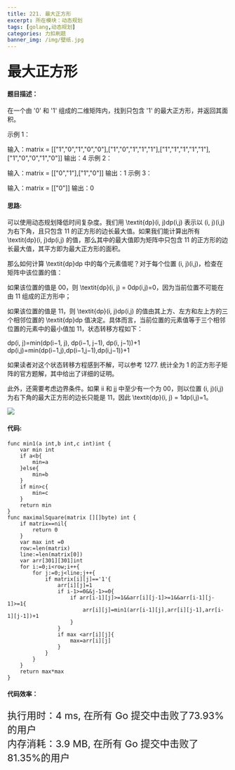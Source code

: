 ```yaml
---
title: 221. 最大正方形
excerpt: 所在模块：动态规划
tags: [golang,动态规划]
categories: 力扣刷题
banner_img: /img/壁纸.jpg
---
```


### <font size=6px>最大正方形</font>

#### 题目描述：

在一个由 '0' 和 '1' 组成的二维矩阵内，找到只包含 '1' 的最大正方形，并返回其面积。

 

示例 1：


输入：matrix = [["1","0","1","0","0"],["1","0","1","1","1"],["1","1","1","1","1"],["1","0","0","1","0"]]
输出：4
示例 2：


输入：matrix = [["0","1"],["1","0"]]
输出：1
示例 3：

输入：matrix = [["0"]]
输出：0



#### 思路:

可以使用动态规划降低时间复杂度。我们用 \textit{dp}(i, j)dp(i,j) 表示以 (i, j)(i,j) 为右下角，且只包含 11 的正方形的边长最大值。如果我们能计算出所有 \textit{dp}(i, j)dp(i,j) 的值，那么其中的最大值即为矩阵中只包含 11 的正方形的边长最大值，其平方即为最大正方形的面积。

那么如何计算 \textit{dp}dp 中的每个元素值呢？对于每个位置 (i, j)(i,j)，检查在矩阵中该位置的值：

如果该位置的值是 00，则 \textit{dp}(i, j) = 0dp(i,j)=0，因为当前位置不可能在由 11 组成的正方形中；

如果该位置的值是 11，则 \textit{dp}(i, j)dp(i,j) 的值由其上方、左方和左上方的三个相邻位置的 \textit{dp}dp 值决定。具体而言，当前位置的元素值等于三个相邻位置的元素中的最小值加 11，状态转移方程如下：

dp(i, j)=min(dp(i−1, j), dp(i−1, j−1), dp(i, j−1))+1
dp(i,j)=min(dp(i−1,j),dp(i−1,j−1),dp(i,j−1))+1

如果读者对这个状态转移方程感到不解，可以参考 1277. 统计全为 1 的正方形子矩阵的官方题解，其中给出了详细的证明。

此外，还需要考虑边界条件。如果 ii 和 jj 中至少有一个为 00，则以位置 (i, j)(i,j) 为右下角的最大正方形的边长只能是 11，因此 \textit{dp}(i, j) = 1dp(i,j)=1。

![](https://assets.leetcode-cn.com/solution-static/221/221_fig1.png)

#### 代码:

```golang
func min1(a int,b int,c int)int {
    var min int
    if a<b{
        min=a
    }else{
        min=b
    }
    if min>c{
        min=c
    }
    return min
}
func maximalSquare(matrix [][]byte) int {
    if matrix==nil{
        return 0
    }
    var max int =0
    row:=len(matrix)
    line:=len(matrix[0])
    var arr[301][301]int
    for i:=0;i<row;i++{
        for j:=0;j<line;j++{
            if matrix[i][j]=='1'{
                arr[i][j]=1
                if i-1>=0&&j-1>=0{
                    if arr[i-1][j]>=1&&arr[i][j-1]>=1&&arr[i-1][j-1]>=1{
                        arr[i][j]=min1(arr[i-1][j],arr[i][j-1],arr[i-1][j-1])+1
                    }
                }
                if max <arr[i][j]{
                    max=arr[i][j]
                }
            }
        }
    }
    return max*max
}
```

#### 代码效率：

<p class="note note-primary"; style="font-size:22px">
   执行用时：4 ms, 在所有 Go 提交中击败了73.93%的用户<br>
   内存消耗：3.9 MB, 在所有 Go 提交中击败了81.35%的用户
</p>

